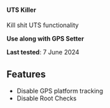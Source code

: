 #### UTS Killer

Kill shit UTS functionality

**Use along with GPS Setter**

**Last tested**: 7 June 2024

## Features

- Disable GPS platform tracking
- Disable Root Checks

